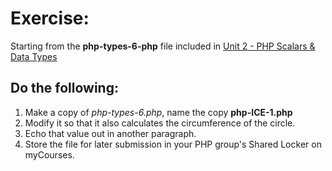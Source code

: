 # Exercise: 

Starting from the **php-types-6-php** file included in [Unit 2 - PHP Scalars & Data Types](php-2.md#section7)

## Do the following:
1. Make a copy of *php-types-6.php*, name the copy **php-ICE-1.php**
2. Modify it so that it also calculates the circumference of the circle.
3. Echo that value out in another paragraph.
4. Store the file for later submission in your PHP group's Shared Locker on myCourses.
